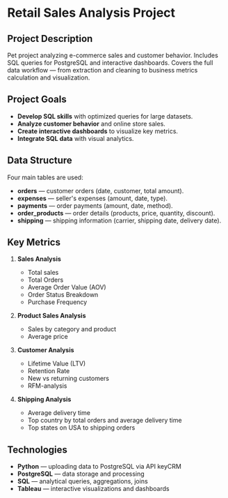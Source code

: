 # Retail Sales Analysis Project

## **Project Description**
Pet project analyzing e-commerce sales and customer behavior. Includes SQL queries for PostgreSQL and interactive dashboards. Covers the full data workflow — from extraction and cleaning to business metrics calculation and visualization.

## **Project Goals**
- **Develop SQL skills** with optimized queries for large datasets.
- **Analyze customer behavior** and online store sales.
- **Create interactive dashboards** to visualize key metrics.
- **Integrate SQL data** with visual analytics.

## **Data Structure**
Four main tables are used:  
- **orders** — customer orders (date, customer, total amount).
- **expenses** — seller's expenses (amount, date, type).  
- **payments** — order payments (amount, date, method).  
- **order_products** — order details (products, price, quantity, discount).  
- **shipping** — shipping information (carrier, shipping date, delivery date).  

## **Key Metrics**
1. **Sales Analysis**  
   - Total sales  
   - Total Orders  
   - Average Order Value (AOV) 
   - Order Status Breakdown
   - Purchase Frequency

2. **Product Sales Analysis**  
   - Sales by category and product  
   - Average price  

3. **Customer Analysis**  
   - Lifetime Value (LTV)  
   - Retention Rate  
   - New vs returning customers
   - RFM-analysis

4. **Shipping Analysis**  
   - Average delivery time  
   - Top country by total orders and average delivery time
   - Top states on USA to shipping orders

## **Technologies**
- **Python** — uploading data to PostgreSQL via API keyCRM
- **PostgreSQL** — data storage and processing  
- **SQL** — analytical queries, aggregations, joins  
- **Tableau** — interactive visualizations and dashboards
